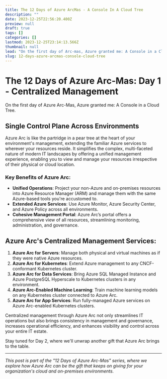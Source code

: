 ```yaml
---
title: The 12 Days of Azure ArcMas - A Console In A Cloud Tree
description: ""
date: 2023-12-25T22:56:20.400Z
preview: null
draft: true
tags: []
categories: []
lastmod: 2023-12-25T23:14:13.566Z
thumbnail: null
lead: "On the first day of Arc-mas, Azure granted me: A Console in a Cloud Tree. Where management's centralized for all to see"
slug: 12-days-azure-arcmas-console-cloud-tree
---
```



# The 12 Days of Azure Arc-Mas: Day 1 - Centralized Management

On the first day of Azure Arc-Mas, Azure granted me: A Console in a Cloud Tree.

## Single Control Plane Across Environments
Azure Arc is like the partridge in a pear tree at the heart of your environment's management, extending the familiar Azure services to wherever your resources reside. It simplifies the complex, multi-faceted nature of modern IT landscapes by offering a unified management experience, enabling you to view and manage your resources irrespective of their physical or cloud location.

### Key Benefits of Azure Arc:
- **Unified Operations**: Project your non-Azure and on-premises resources into Azure Resource Manager (ARM) and manage them with the same Azure-based tools you're accustomed to.
- **Extended Azure Services**: Use Azure Monitor, Azure Security Center, and Azure Policy across all environments.
- **Cohesive Management Portal**: Azure Arc’s portal offers a comprehensive view of all resources, streamlining monitoring, administration, and governance.

## Azure Arc's Centralized Management Services:
1. **Azure Arc for Servers**: Manage both physical and virtual machines as if they were native Azure resources.
2. **Azure Arc for Kubernetes**: Extend Azure management to any CNCF-conformant Kubernetes cluster.
3. **Azure Arc for Data Services**: Bring Azure SQL Managed Instance and Azure PostgreSQL Hyperscale to Kubernetes clusters in any environment.
4. **Azure Arc-Enabled Machine Learning**: Train machine learning models on any Kubernetes cluster connected to Azure Arc.
5. **Azure Arc for App Services**: Run fully-managed Azure services on Azure Arc-enabled Kubernetes clusters.

Centralized management through Azure Arc not only streamlines IT operations but also brings consistency in management and governance, increases operational efficiency, and enhances visibility and control across your entire IT estate.

Stay tuned for Day 2, where we'll unwrap another gift that Azure Arc brings to the table.

---

*This post is part of the "12 Days of Azure Arc-Mas" series, where we explore how Azure Arc can be the gift that keeps on giving for your organization's cloud and on-premises environments.*


